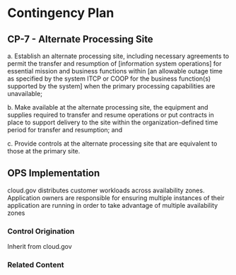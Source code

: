# Contingency Plan
## CP-7 - Alternate Processing Site

a.  Establish an alternate processing site, including necessary agreements to permit the transfer and resumption of [information system operations] for essential mission and business functions within [an allowable outage time as specified by the system ITCP or COOP for the business function(s) supported by the system] when the primary processing capabilities are unavailable;

b. Make available at the alternate processing site, the equipment and supplies required to transfer and resume operations or put contracts in place to support delivery to the site within the organization-defined time period for transfer and resumption; and

c. Provide controls at the alternate processing site that are equivalent to those at the primary site.

## OPS Implementation

cloud.gov distributes customer workloads across availability zones. Application owners are responsible for ensuring multiple instances of their application are running in order to take advantage of multiple availability zones

### Control Origination

Inherit from cloud.gov

### Related Content
